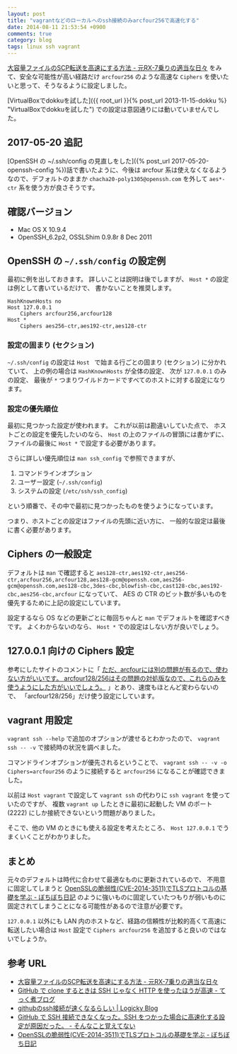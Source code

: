 ```yaml
---
layout: post
title: "vagrantなどのローカルへのssh接続のみarcfour256で高速化する"
date: 2014-08-11 21:53:54 +0900
comments: true
category: blog
tags: linux ssh vagrant
---
```

[大容量ファイルのSCP転送を高速にする方法 - 元RX-7乗りの適当な日々](http://d.hatena.ne.jp/rx7/20101025/p1 "大容量ファイルのSCP転送を高速にする方法 - 元RX-7乗りの適当な日々")
をみて、安全な可能性が高い経路だけ `arcfour256` のような高速な `Ciphers` を使いたいと思って、そうなるように設定しました。

[VirtualBoxでdokkuを試した]({{ root_url }}{% post_url 2013-11-15-dokku %} "VirtualBoxでdokkuを試した")
での設定は意図通りには動いていませんでした。

<!--more-->

## 2017-05-20 追記

[OpenSSH の ~/.ssh/config の見直しをした]({% post_url 2017-05-20-openssh-config %})話で書いたように、今後は arcfour 系は使えなくなるようなので、デフォルトのままか `chacha20-poly1305@openssh.com` を外して `aes*-ctr` 系を使う方が良さそうです。

## 確認バージョン

- Mac OS X 10.9.4
- OpenSSH_6.2p2, OSSLShim 0.9.8r 8 Dec 2011

## OpenSSH の `~/.ssh/config` の設定例

最初に例を出しておきます。
詳しいことは説明は後でしますが、
`Host *` の設定は例として書いているだけで、
書かないことを推奨します。

```text
HashKnownHosts no
Host 127.0.0.1
	Ciphers arcfour256,arcfour128
Host *
	Ciphers aes256-ctr,aes192-ctr,aes128-ctr
```

### 設定の固まり (セクション)

`~/.ssh/config` の設定は `Host ` で始まる行ごとの固まり (セクション) に分かれていて、
上の例の場合は `HashKnownHosts` が全体の設定、
次が `127.0.0.1` のみの設定、
最後が `*` つまりワイルドカードですべてのホストに対する設定になります。

### 設定の優先順位

最初に見つかった設定が使われます。
これが以前は勘違いしていた点で、
ホストごとの設定を優先したいのなら、
`Host` の上のファイルの冒頭には書かずに、
ファイルの最後に `Host *` で設定する必要があります。

さらに詳しい優先順位は `man ssh_config` で参照できますが、

1. コマンドラインオプション
2. ユーザー設定 (`~/.ssh/config`)
3. システムの設定 (`/etc/ssh/ssh_config`)

という順番で、その中で最初に見つかったものを使うようになっています。

つまり、ホストごとの設定はファイルの先頭に近い方に、
一般的な設定は最後に書く必要があります。

## Ciphers の一般設定

デフォルトは `man` で確認すると
`aes128-ctr,aes192-ctr,aes256-ctr,arcfour256,arcfour128,aes128-gcm@openssh.com,aes256-gcm@openssh.com,aes128-cbc,3des-cbc,blowfish-cbc,cast128-cbc,aes192-cbc,aes256-cbc,arcfour`
になっていて、
AES の CTR のビット数が多いものを優先するために上記の設定にしています。

設定するなら OS などの更新ごとに毎回ちゃんと `man` でデフォルトを確認すべきです。
よくわからないのなら、
`Host *` での設定はしない方が良いでしょう。

## 127.0.0.1 向けの Ciphers 設定

参考にしたサイトのコメントに「
[ただ、arcfourには別の問題が有るので、使わない方がいいです。 arcfour128/256はその問題の対処版なので、これらのみを使うようにした方がいいでしょう。](http://d.hatena.ne.jp/rx7/20101025/p1#c1291741909 "ただ、arcfourには別の問題が有るので、使わない方がいいです。 arcfour128/256はその問題の対処版なので、これらのみを使うようにした方がいいでしょう。")
」とあり、速度もほとんど変わらないので、
「arcfour128/256」だけ使う設定にしています。

## vagrant 用設定

`vagrant ssh --help` で追加のオプションが渡せるとわかったので、
`vagrant ssh -- -v` で接続時の状況を調べました。

コマンドラインオプションが優先されるということで、
`vagrant ssh -- -v -o Ciphers=arcfour256`
のように接続すると `arcfour256` になることが確認できました。

以前は `Host vagrant` で設定して `vagrant ssh` の代わりに `ssh vagrant` を使っていたのですが、
複数 `vagrant up` したときに最初に起動した VM のポート (2222) にしか接続できないという問題がありました。

そこで、他の VM のときにも使える設定を考えたところ、
`Host 127.0.0.1` でうまくいくことがわかりました。

## まとめ

元々のデフォルトは時代に合わせて最適なものに更新されているので、
不用意に固定してしまうと
[OpenSSLの脆弱性(CVE-2014-3511)でTLSプロトコルの基礎を学ぶ - ぼちぼち日記](http://d.hatena.ne.jp/jovi0608/20140808/1407483168 "OpenSSLの脆弱性(CVE-2014-3511)でTLSプロトコルの基礎を学ぶ - ぼちぼち日記")
のように強いものに固定していたつもりが弱いものに固定されてしまうことになる可能性があるので注意が必要です。

`127.0.0.1` 以外にも LAN 内のホストなど、経路の信頼性が比較的高くて高速に転送したい場合は `Host` 設定で `Ciphers arcfour256` を追加すると良いのではないでしょうか。

## 参考 URL

- [大容量ファイルのSCP転送を高速にする方法 - 元RX-7乗りの適当な日々](http://d.hatena.ne.jp/rx7/20101025/p1 "大容量ファイルのSCP転送を高速にする方法 - 元RX-7乗りの適当な日々")
- [GitHub で clone するときは SSH じゃなく HTTP を使ったほうが高速 - てっく煮ブログ](http://tech.nitoyon.com/ja/blog/2013/01/11/github-clone-http/ "GitHub で clone するときは SSH じゃなく HTTP を使ったほうが高速 - てっく煮ブログ")
- [githubのssh接続が速くなるらしい \| Logicky Blog](http://endoyuta.com/2014/03/12/github%E3%81%AEssh%E6%8E%A5%E7%B6%9A%E3%81%8C%E9%80%9F%E3%81%8F%E3%81%AA%E3%82%8B%E3%82%89%E3%81%97%E3%81%84/ "githubのssh接続が速くなるらしい \| Logicky Blog")
- [GitHub で SSH 接続できなくなった。SSH をつかった場合に高速化する設定が原因だった。 - そんなこと覚えてない](http://blog.eiel.info/blog/2013/11/09/no-mathcing-cipher-found-on-github/ "GitHub で SSH 接続できなくなった。SSH をつかった場合に高速化する設定が原因だった。 - そんなこと覚えてない")
- [OpenSSLの脆弱性(CVE-2014-3511)でTLSプロトコルの基礎を学ぶ - ぼちぼち日記](http://d.hatena.ne.jp/jovi0608/20140808/1407483168 "OpenSSLの脆弱性(CVE-2014-3511)でTLSプロトコルの基礎を学ぶ - ぼちぼち日記")
